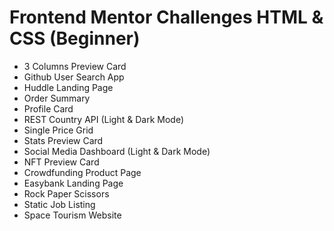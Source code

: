 # Frontend Mentor Challenges HTML & CSS (Beginner)
- 3 Columns Preview Card
- Github User Search App
- Huddle Landing Page
- Order Summary
- Profile Card
- REST Country API (Light & Dark Mode)
- Single Price Grid
- Stats Preview Card
- Social Media Dashboard (Light & Dark Mode)
- NFT Preview Card
- Crowdfunding Product Page
- Easybank Landing Page
- Rock Paper Scissors
- Static Job Listing
- Space Tourism Website
